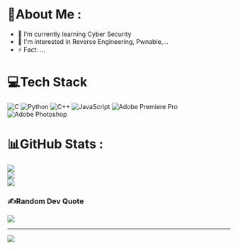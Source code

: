 # 💫About Me :
- 🔭 I’m currently learning Cyber Security
- 🌱 I'm interested in Reverse Engineering, Pwnable,...
- ⚡ Fact: ...

# 💻Tech Stack
![C](https://img.shields.io/badge/c-%2300599C.svg?style=flat-square&logo=c&logoColor=white) ![Python](https://img.shields.io/badge/python-3670A0?style=flat-square&logo=python&logoColor=ffdd54) ![C++](https://img.shields.io/badge/c++-%2300599C.svg?style=flat-square&logo=c%2B%2B&logoColor=white) ![JavaScript](https://img.shields.io/badge/javascript-%23323330.svg?style=flat-square&logo=javascript&logoColor=%23F7DF1E) ![Adobe Premiere Pro](https://img.shields.io/badge/Adobe%20Premiere%20Pro-9999FF.svg?style=flat-square&logo=Adobe%20Premiere%20Pro&logoColor=white) ![Adobe Photoshop](https://img.shields.io/badge/adobephotoshop-%2331A8FF.svg?style=flat-square&logo=adobephotoshop&logoColor=white)
# 📊GitHub Stats :
![](https://github-readme-stats.vercel.app/api?username=t13ee&theme=radical&hide_border=true&include_all_commits=false&count_private=false)<br/>
![](https://github-readme-streak-stats.herokuapp.com/?user=t13ee&theme=radical&hide_border=true)<br/>
![](https://github-readme-stats.vercel.app/api/top-langs/?username=t13ee&theme=radical&hide_border=true&include_all_commits=false&count_private=false&layout=compact)

### ✍️Random Dev Quote
![](https://quotes-github-readme.vercel.app/api?type=horizontal&theme=light)

---
[![](https://visitcount.itsvg.in/api?id=t13ee&icon=1&color=0)](https://visitcount.itsvg.in)
